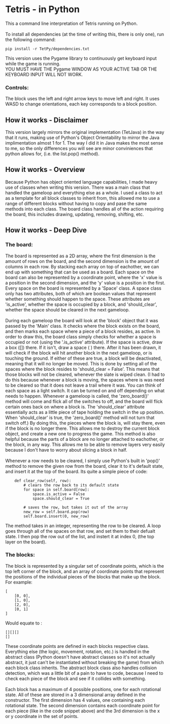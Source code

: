# Tetris - in Python
This a command line interpretation of Tetris running on Python.
<br /> <br />
To install all dependencies (at the time of writing this, there is only one), run the following command: <br />
```
pip install -r TetPy/dependencies.txt
```
This version uses the Pygame library to continuously get keyboard input while the game is running.<br />
YOU MUST HAVE THE Pygame WINDOW AS YOUR ACTIVE TAB OR THE KEYBOARD INPUT WILL NOT WORK.<br />
### Controls:
The block uses the left and right arrow keys to move left and right. It uses WASD to change orientations, each key corresponds to a block position.

## How it works - Disclaimer
This version largely mirrors the original implementation (TetJava) in the way that it runs, making use of Python's Object Orientability to mirror the Java implimentation almost 1 for 1. The way I did it in Java makes the most sense to me, so the only differences you will see are minor conviniences that python allows for, (i.e. the list.pop() method).

## How it works - Overview
Because Python has object oriented language capabilities, I made heavy use of classes when writing this version. There was a main class that handled the gameloop and everything else as a whole. I used a class to act as a template for all block classes to inherit from, this allowed me to use a range of different blocks without having to copy and pase the same methods into each class. The board class handles all of the action requiring the board, this includes drawing, updating, removing, shifting, etc.

## How it works - Deep Dive
### The board:
The board is represented as a 2D array, where the first dimension is the amount of rows on the board, and the second dimension is the amount of columns in each row. By stacking each array on top of eachother, we can end up with something that can be used as a board. Each space on the board can also be represented by a coordinate point, where the 'x' value is a position in the second dimension, and the 'y' value is a position in the first. Every space on the board is represented by a 'Space' class. A space class only has two attributes, both of which are boolean values that represent whether something should happen to the space. These attributes are 'is_active', whether the space is occupied by a block, and 'should_clear', whether the space should be cleared in the next gameloop.
<br /> <br />
During each gameloop the board will look at the 'block' object that it was passed by the 'Main' class. It checks where the block exists on the board, and then marks each space where a piece of a block resides, as active. In order to draw this, the board class simply checks for whether a space is occupied or not (using the '.is_active' attribute). If the space is active, draw a box ([]) there. If it isn't, draw a space (  ) there. After it has been drawn, it will check if the block will hit another block in the next gameloop, or is touching the ground. If either of these are true, a block will be deactivated, meaning that it will no longer be moved. This is done by setting all of the spaces where the block resides to 'should_clear = False'. This means that those blocks will not be cleared, whenever the slate is wiped clean. (I had to do this because whenever a block is moving, the spaces where is was need to be cleared so that it does not leave a trail where it was. You can think of each space as a light switch. It can be turned on and off depending on what needs to happen. Whenever a gameloop is called, the 'zero_board()' method will come and flick all of the switches to off, and the board will flick certain ones back on where a block is. The 'should_clear' attribute essentially acts as a little piece of tape holding the switch in the up position. When 'should_clear' is true, the 'zero_board()' method will not turn that switch off.) By doing this, the pieces where the block is, will stay there, even if the block is no longer there. This allows me to destroy the current block object, and create a new one to progress the game. This method is also helpful because the parts of a block are no longer attached to eachother, or the block, in any way. This allows me to be able to remove layers very easily because I don't have to worry about slicing a block in half.
<br /> <br />
Whenever a row needs to be cleared, I simply use Python's built in 'pop()' method to remove the given row from the board, clear it to it's default state, and insert it at the top of the board. Its quite a simple piece of code:
```
    def clear_row(self, row):
        # clears the row back to its default state
        for space in self.board[row]:
            space.is_active = False
            space.should_clear = True

        # saves the row, but takes it out of the array
        new_row = self.board.pop(row)
        self.board.insert(0, new_row)
```
The method takes in an integer, representing the row to be cleared. A loop goes through all of the spaces on that row, and set them to their defualt state. I then pop the row out of the list, and instert it at index 0, (the top layer on the board).

### The blocks:
The block is represented by a singular set of coordinate points, which is the top left corner of the block, and an array of coordinate points that represent the positions of the individual pieces of the blocks that make up the block. For example:
```
[
    [0, 0],
    [1, 0],
    [2, 0],
    [0, 1]
]
```
Would equate to :
```
[][][]
[]
```
These coordinate points are defined in each blocks respective class. Everything else (the logic, movement, rotation, etc.) is handled in the abstract class (Python doesn't have abstract classes so it's not actually abstract, it just can't be instantiated without breaking the game) from which each block class inherits. The abstract block class also handles collision detection, which was a little bit of a pain to have to code, because I need to check each piece of the block and see if it collides with something.
<br /> <br />
Each block has a maximum of 4 possible positions, one for each rotational state. All of these are stored in a 3 dimensional array defined in the constructor. The first dimension has 4 values, one containing each rotational state. The second dimension contains each coordinate point for each piece (like in the code snippet above) and the 3rd dimension is the x or y coordinate in the set of points. 
